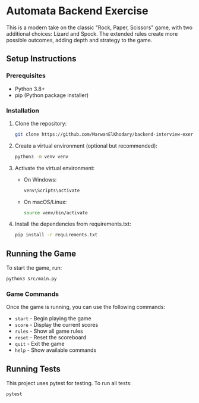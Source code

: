 # Automata Backend Exercise

This is a modern take on the classic "Rock, Paper, Scissors" game, with two additional choices: Lizard and Spock. The extended rules create more possible outcomes, adding depth and strategy to the game.

## Setup Instructions

### Prerequisites

- Python 3.8+
- pip (Python package installer)

### Installation

1. Clone the repository:

   ```bash
   git clone https://github.com/MarwanElKhodary/backend-interview-exercise-big-bang.git
   ```

2. Create a virtual environment (optional but recommended):

   ```bash
   python3 -m venv venv
   ```

3. Activate the virtual environment:
   - On Windows:

     ```Powershell
     venv\Scripts\activate
     ```

   - On macOS/Linux:

     ```bash
     source venv/bin/activate
     ```

4. Install the dependencies from requirements.txt:

   ```bash
   pip install -r requirements.txt
   ```

## Running the Game

To start the game, run:

```bash
python3 src/main.py
```

### Game Commands

Once the game is running, you can use the following commands:

- `start` - Begin playing the game
- `score` - Display the current scores
- `rules` - Show all game rules
- `reset` - Reset the scoreboard
- `quit` - Exit the game
- `help` - Show available commands

## Running Tests

This project uses pytest for testing. To run all tests:

```bash
pytest
```
